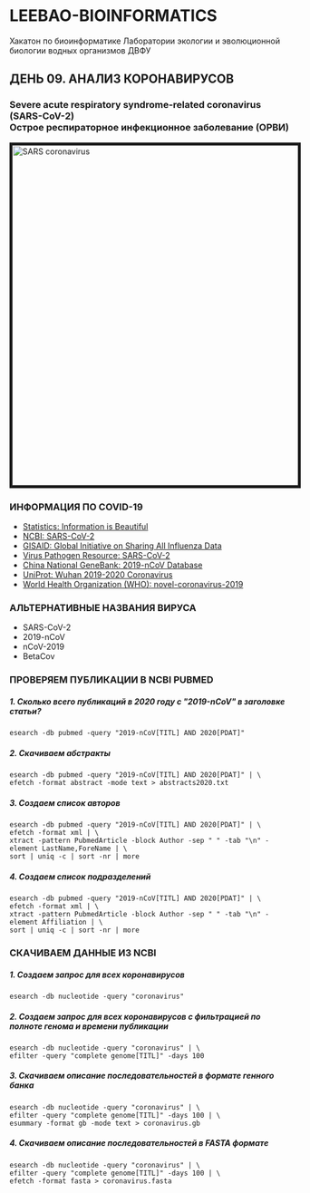 # LEEBAO-BIOINFORMATICS

Хакатон по биоинформатике Лаборатории экологии и эволюционной биологии водных организмов ДВФУ

## ДЕНЬ 09. АНАЛИЗ КОРОНАВИРУСОВ

### Severe acute respiratory syndrome-related coronavirus (SARS-CoV-2)<br/>Острое респираторное инфекционное заболевание (ОРВИ)

<img src="https://www.viprbrc.org/brc/images/2019_nCoV_virion_genome.png" 
alt="SARS coronavirus" width="600" border="5" />

### ИНФОРМАЦИЯ ПО COVID-19

* [Statistics: Information is Beautiful](https://informationisbeautiful.net/visualizations/covid-19-coronavirus-infographic-datapack/)
* [NCBI: SARS-CoV-2](https://www.ncbi.nlm.nih.gov/genbank/sars-cov-2-seqs/)
* [GISAID: Global Initiative on Sharing All Influenza Data](https://www.gisaid.org/)
* [Virus Pathogen Resource: SARS-CoV-2](https://www.viprbrc.org/brc/home.spg?decorator=corona_ncov)
* [China National GeneBank: 2019-nCoV Database](https://db.cngb.org/datamart/disease/DATAdis19/)
* [UniProt: Wuhan 2019-2020 Coronavirus](http://insideuniprot.blogspot.com/2020/02/wuhan-2019-2020-coronavirus-uniprotkb.html)
* [World Health Organization (WHO): novel-coronavirus-2019](https://www.who.int/emergencies/diseases/novel-coronavirus-2019)

### АЛЬТЕРНАТИВНЫЕ НАЗВАНИЯ ВИРУСА

* SARS-CoV-2
* 2019-nCoV
* nCoV-2019
* BetaCov

### ПРОВЕРЯЕМ ПУБЛИКАЦИИ В NCBI PUBMED

##### 1. Сколько всего публикаций в 2020 году с "2019-nCoV" в заголовке статьи?
```
esearch -db pubmed -query "2019-nCoV[TITL] AND 2020[PDAT]"
```

##### 2. Скачиваем абстракты
```
esearch -db pubmed -query "2019-nCoV[TITL] AND 2020[PDAT]" | \
efetch -format abstract -mode text > abstracts2020.txt
```

##### 3. Создаем список авторов
```
esearch -db pubmed -query "2019-nCoV[TITL] AND 2020[PDAT]" | \
efetch -format xml | \
xtract -pattern PubmedArticle -block Author -sep " " -tab "\n" -element LastName,ForeName | \
sort | uniq -c | sort -nr | more
```

##### 4. Создаем список подразделений
```
esearch -db pubmed -query "2019-nCoV[TITL] AND 2020[PDAT]" | \
efetch -format xml | \
xtract -pattern PubmedArticle -block Author -sep " " -tab "\n" -element Affiliation | \
sort | uniq -c | sort -nr | more
```

### СКАЧИВАЕМ ДАННЫЕ ИЗ NCBI

##### 1. Создаем запрос для всех коронавирусов
```
esearch -db nucleotide -query "coronavirus"
```

##### 2. Создаем запрос для всех коронавирусов с фильтрацией по полноте генома и времени публикации
```
esearch -db nucleotide -query "coronavirus" | \
efilter -query "complete genome[TITL]" -days 100
```

##### 3. Скачиваем описание последовательностей в формате генного банка
```
esearch -db nucleotide -query "coronavirus" | \
efilter -query "complete genome[TITL]" -days 100 | \
esummary -format gb -mode text > coronavirus.gb
```

##### 4. Скачиваем описание последовательностей в FASTA формате
```
esearch -db nucleotide -query "coronavirus" | \
efilter -query "complete genome[TITL]" -days 100 | \
efetch -format fasta > coronavirus.fasta
```